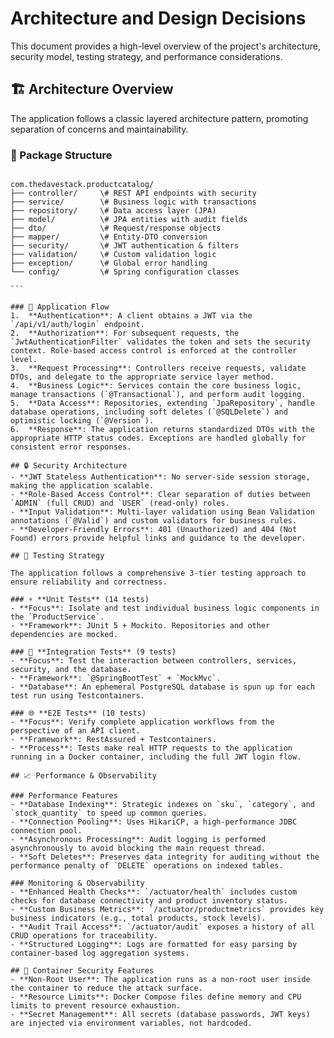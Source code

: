 # Architecture and Design Decisions

This document provides a high-level overview of the project's architecture, security model, testing strategy, and performance considerations.

## 🏗️ Architecture Overview

The application follows a classic layered architecture pattern, promoting separation of concerns and maintainability.

### 📁 Package Structure
````

com.thedavestack.productcatalog/
├── controller/     \# REST API endpoints with security
├── service/        \# Business logic with transactions  
├── repository/     \# Data access layer (JPA)
├── model/          \# JPA entities with audit fields
├── dto/            \# Request/response objects
├── mapper/         \# Entity-DTO conversion
├── security/       \# JWT authentication & filters
├── validation/     \# Custom validation logic
├── exception/      \# Global error handling
└── config/         \# Spring configuration classes

```

### 🔄 Application Flow
1.  **Authentication**: A client obtains a JWT via the `/api/v1/auth/login` endpoint.
2.  **Authorization**: For subsequent requests, the `JwtAuthenticationFilter` validates the token and sets the security context. Role-based access control is enforced at the controller level.
3.  **Request Processing**: Controllers receive requests, validate DTOs, and delegate to the appropriate service layer method.
4.  **Business Logic**: Services contain the core business logic, manage transactions (`@Transactional`), and perform audit logging.
5.  **Data Access**: Repositories, extending `JpaRepository`, handle database operations, including soft deletes (`@SQLDelete`) and optimistic locking (`@Version`).
6.  **Response**: The application returns standardized DTOs with the appropriate HTTP status codes. Exceptions are handled globally for consistent error responses.

## 🔒 Security Architecture
- **JWT Stateless Authentication**: No server-side session storage, making the application scalable.
- **Role-Based Access Control**: Clear separation of duties between `ADMIN` (full CRUD) and `USER` (read-only) roles.
- **Input Validation**: Multi-layer validation using Bean Validation annotations (`@Valid`) and custom validators for business rules.
- **Developer-Friendly Errors**: 401 (Unauthorized) and 404 (Not Found) errors provide helpful links and guidance to the developer.

## 🧪 Testing Strategy

The application follows a comprehensive 3-tier testing approach to ensure reliability and correctness.

### ⚡ **Unit Tests** (14 tests)
- **Focus**: Isolate and test individual business logic components in the `ProductService`.
- **Framework**: JUnit 5 + Mockito. Repositories and other dependencies are mocked.

### 🔗 **Integration Tests** (9 tests)  
- **Focus**: Test the interaction between controllers, services, security, and the database.
- **Framework**: `@SpringBootTest` + `MockMvc`.
- **Database**: An ephemeral PostgreSQL database is spun up for each test run using Testcontainers.

### 🌐 **E2E Tests** (10 tests)
- **Focus**: Verify complete application workflows from the perspective of an API client.
- **Framework**: RestAssured + Testcontainers.
- **Process**: Tests make real HTTP requests to the application running in a Docker container, including the full JWT login flow.

## 📈 Performance & Observability

### Performance Features
- **Database Indexing**: Strategic indexes on `sku`, `category`, and `stock_quantity` to speed up common queries.
- **Connection Pooling**: Uses HikariCP, a high-performance JDBC connection pool.
- **Asynchronous Processing**: Audit logging is performed asynchronously to avoid blocking the main request thread.
- **Soft Deletes**: Preserves data integrity for auditing without the performance penalty of `DELETE` operations on indexed tables.

### Monitoring & Observability
- **Enhanced Health Checks**: `/actuator/health` includes custom checks for database connectivity and product inventory status.
- **Custom Business Metrics**: `/actuator/productmetrics` provides key business indicators (e.g., total products, stock levels).
- **Audit Trail Access**: `/actuator/audit` exposes a history of all CRUD operations for traceability.
- **Structured Logging**: Logs are formatted for easy parsing by container-based log aggregation systems.

## 🐳 Container Security Features
- **Non-Root User**: The application runs as a non-root user inside the container to reduce the attack surface.
- **Resource Limits**: Docker Compose files define memory and CPU limits to prevent resource exhaustion.
- **Secret Management**: All secrets (database passwords, JWT keys) are injected via environment variables, not hardcoded.